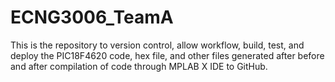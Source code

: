 # ECNG3006_TeamA
This is the repository to version control, allow workflow, build, test, and deploy the PIC18F4620 code, hex file, and other files generated after before and after compilation of code through MPLAB X IDE to GitHub.

